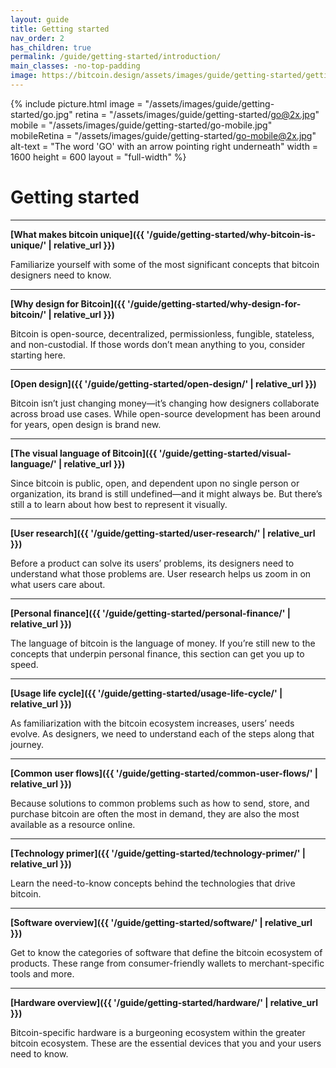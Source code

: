 ```yaml
---
layout: guide
title: Getting started
nav_order: 2
has_children: true
permalink: /guide/getting-started/introduction/
main_classes: -no-top-padding
image: https://bitcoin.design/assets/images/guide/getting-started/getting-started-preview.jpg
---
```


<!--

Editor's notes

A brief introduction and summary of all pages in this section. The idea is that readers
scan this page to get an overview of the section and then decide which topics to dive into.

Illustration sources

- https://www.figma.com/file/qzvCvqhSRx3Jq8aywaSjlr/Bitcoin-Design-Guide-Illustrations-CO?node-id=236%3A467

-->

{% include picture.html
   image = "/assets/images/guide/getting-started/go.jpg"
   retina = "/assets/images/guide/getting-started/go@2x.jpg"
   mobile = "/assets/images/guide/getting-started/go-mobile.jpg"
   mobileRetina = "/assets/images/guide/getting-started/go-mobile@2x.jpg"
   alt-text = "The word 'GO' with an arrow pointing right underneath"
   width = 1600
   height = 600
   layout = "full-width"
%}

# Getting started

---

**[What makes bitcoin unique]({{ '/guide/getting-started/why-bitcoin-is-unique/' | relative_url }})**

Familiarize yourself with some of the most significant concepts that bitcoin designers need to know.

---

**[Why design for Bitcoin]({{ '/guide/getting-started/why-design-for-bitcoin/' | relative_url }})**

Bitcoin is open-source, decentralized, permissionless, fungible, stateless, and non-custodial. If those words don’t mean anything to you, consider starting here.  

---

**[Open design]({{ '/guide/getting-started/open-design/' | relative_url }})**

Bitcoin isn’t just changing money—it’s changing how designers collaborate across broad use cases. While open-source development has been around for years, open design is brand new.

---

**[The visual language of Bitcoin]({{ '/guide/getting-started/visual-language/' | relative_url }})**

Since bitcoin is public, open, and dependent upon no single person or organization, its brand is still undefined—and it might always be. But there’s still a to learn about how best to represent it visually.

---

**[User research]({{ '/guide/getting-started/user-research/' | relative_url }})**

Before a product can solve its users’ problems, its designers need to understand what those problems are. User research helps us zoom in on what users care about.

---

**[Personal finance]({{ '/guide/getting-started/personal-finance/' | relative_url }})**

The language of bitcoin is the language of money. If you’re still new to the concepts that underpin personal finance, this section can get you up to speed.

---

**[Usage life cycle]({{ '/guide/getting-started/usage-life-cycle/' | relative_url }})**

As familiarization with the bitcoin ecosystem increases, users’ needs evolve. As designers, we need to understand each of the steps along that journey.

---

**[Common user flows]({{ '/guide/getting-started/common-user-flows/' | relative_url }})**

Because solutions to common problems such as how to send, store, and purchase bitcoin are often the most in demand, they are also the most available as a resource online.

---

**[Technology primer]({{ '/guide/getting-started/technology-primer/' | relative_url }})**

Learn the need-to-know concepts behind the technologies that drive bitcoin.

---

**[Software overview]({{ '/guide/getting-started/software/' | relative_url }})**

Get to know the categories of software that define the bitcoin ecosystem of products. These range from consumer-friendly wallets to merchant-specific tools and more.

---

**[Hardware overview]({{ '/guide/getting-started/hardware/' | relative_url }})**

Bitcoin-specific hardware is a burgeoning ecosystem within the greater bitcoin ecosystem. These are the essential devices that you and your users need to know.
